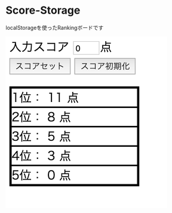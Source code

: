 # Score-Storage
localStorageを使ったRankingボードです

<img src="https://github.com/naotaro0123/Score-Storage/blob/master/images/scoreImage.png" width=432>
